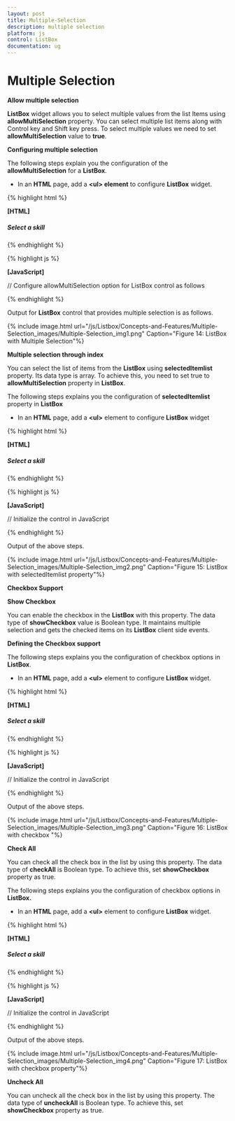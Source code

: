 ```yaml
---
layout: post
title: Multiple-Selection
description: multiple selection
platform: js
control: ListBox
documentation: ug
---
```


# Multiple Selection

**Allow multiple selection**

**ListBox** widget allows you to select multiple values from the list Items using **allowMultiSelection** property. You can select multiple list items along with Control key and Shift key press. To select multiple values we need to set **allowMultiSelection** value to **true**.

**Configuring multiple selection**

The following steps explain you the configuration of the **allowMultiSelection** for a **ListBox**.

* In an **HTML** page, add a **&lt;ul&gt; element** to configure **ListBox** widget.

{% highlight html %}

**[HTML]**

<div id="control">
    <h5 class="ctrllabel">Select a skill</h5>
    <ul id="listboxSample"></ul>
</div>

{% endhighlight %}

{% highlight js %}

**[JavaScript]**

// Configure allowMultiSelection option for ListBox control as follows
<script type="text/javascript">
    $(function () {
        // JSON data declaration
        var skillset = [
        { skill: "ASP.NET" }, { skill: "ActionScript" }, { skill: "Basic" },
        { skill: "C++" }, { skill: "C#" }, { skill: "dBase" }, { skill: "Delphi" },
        { skill: "ESPOL" }, { skill: "F#" }, { skill: "FoxPro" }, { skill: "Java" },
        { skill: "J#" }, { skill: "Lisp" }, { skill: "Logo" }, { skill: "PHP" }
        ];
        //Render ListBox by mapping fields with JSON data
        $("#listboxSample").ejListBox({
            width: "240", dataSource: skillset,
            fields: { text: "skill" }, allowMultiSelection: true
        });
    });
</script>

{% endhighlight %}

Output for **ListBox** control that provides multiple selection is as follows.


{% include image.html url="/js/Listbox/Concepts-and-Features/Multiple-Selection_images/Multiple-Selection_img1.png" Caption="Figure 14: ListBox with Multiple Selection"%}

**Multiple selection through index** 

You can select the list of items from the **ListBox** using **selectedItemlist** property. Its data type is array. To achieve this, you need to set true to **allowMultiSelection** property in **ListBox**. 

The following steps explains you the configuration of **selectedItemlist** property in **ListBox**

* In an **HTML** page, add a **&lt;ul&gt;** element to configure **ListBox** widget

{% highlight html %}

**[HTML]**

<div id="control">
    <h5 class="ctrllabel">Select a skill</h5>
    <ul id="listboxSample"></ul>
</div>


{% endhighlight %}

{% highlight js %}

**[JavaScript]**
  
// Initialize the control in JavaScript

<script type="text/javascript">
    $(function () {
        // JSON data declaration
        var skillset = [
        { skill: "ASP.NET" }, { skill: "ActionScript" }, { skill: "Basic" },
        { skill: "C++" }, { skill: "C#" }, { skill: "dBase" }, { skill: "Delphi" },
        { skill: "ESPOL" }, { skill: "F#" }, { skill: "FoxPro" }, { skill: "Java" },
        { skill: "J#" }, { skill: "Lisp" }, { skill: "Logo" }, { skill: "PHP" }
        ];
        //Render ListBox by mapping fields with JSON data
        $("#listboxSample").ejListBox({
            width: "240", dataSource: skillset,
            fields: { text: "skill" }, selectedItemlist: [0, 3], allowMultiSelection: true
        });
    });
</script>

{% endhighlight %}

Output of the above steps.


{% include image.html url="/js/Listbox/Concepts-and-Features/Multiple-Selection_images/Multiple-Selection_img2.png" Caption="Figure 15: ListBox with selectedItemlist property"%}

**Checkbox Support**

**Show Checkbox** 

You can enable the checkbox in the **ListBox** with this property. The data type of **showCheckbox** value is Boolean type. It maintains multiple selection and gets the checked items on its **ListBox** client side events.  

**Defining the Checkbox support**

The following steps explains you the configuration of checkbox options in **ListBox**.

* In an **HTML** page, add a **&lt;ul&gt;** element to configure **ListBox** widget.

{% highlight html %}

**[HTML]**

<div id="control">
    <h5 class="ctrllabel">Select a skill</h5>
    <ul id="listboxSample"></ul>
</div>

{% endhighlight %}

{% highlight js %}

**[JavaScript]**

// Initialize the control in JavaScript

<script type="text/javascript">
    $(function () {
        // JSON data declaration
        var skillset = [
        { skill: "ASP.NET" }, { skill: "ActionScript" }, { skill: "Basic" },
        { skill: "C++" }, { skill: "C#" }, { skill: "dBase" }, { skill: "Delphi" },
        { skill: "ESPOL" }, { skill: "F#" }, { skill: "FoxPro" }, { skill: "Java" },
        { skill: "J#" }, { skill: "Lisp" }, { skill: "Logo" }, { skill: "PHP" }
        ];
        //Render ListBox by mapping fields with JSON data
        $("#listboxSample").ejListBox({
            width: "240", dataSource: skillset,
            fields: { text: "skill" }, showCheckbox: true
        });
    });
</script>

{% endhighlight %}

Output of the above steps.



{% include image.html url="/js/Listbox/Concepts-and-Features/Multiple-Selection_images/Multiple-Selection_img3.png" Caption="Figure 16: ListBox with checkbox "%}

**Check All** 

You can check all the check box in the list by using this property. The data type of **checkAll** is Boolean type. To achieve this, set **showCheckbox** property as true.

The following steps explains you the configuration of checkbox options in **ListBox.**

* In an **HTML** page, add a **&lt;ul&gt;** element to configure **ListBox** widget.

{% highlight html %}

**[HTML]**

<div id="control">
    <h5 class="ctrllabel">Select a skill</h5>
    <ul id="listboxSample"></ul>
</div>

{% endhighlight %}

{% highlight js %}

**[JavaScript]**

// Initialize the control in JavaScript

<script type="text/javascript">
    $(function () {
        // JSON data declaration
        var skillset = [
        { skill: "ASP.NET" }, { skill: "ActionScript" }, { skill: "Basic" },
        { skill: "C++" }, { skill: "C#" }, { skill: "dBase" }, { skill: "Delphi" },
        { skill: "ESPOL" }, { skill: "F#" }, { skill: "FoxPro" }, { skill: "Java" },
        { skill: "J#" }, { skill: "Lisp" }, { skill: "Logo" }, { skill: "PHP" }
        ];
        //Render ListBox by mapping fields with JSON data
        $("#listboxSample").ejListBox({
            width: "240", dataSource: skillset,
            fields: { text: "skill" }, showCheckbox: true,
            checkAll: true
        });
    });
</script>

{% endhighlight %}


Output of the above steps.



{% include image.html url="/js/Listbox/Concepts-and-Features/Multiple-Selection_images/Multiple-Selection_img4.png" Caption="Figure 17: ListBox with checkbox property"%}

**Uncheck All**

You can uncheck all the check box in the list by using this property. The data type of **uncheckAll** is Boolean type. To achieve this, set **showCheckbox** property as true.


